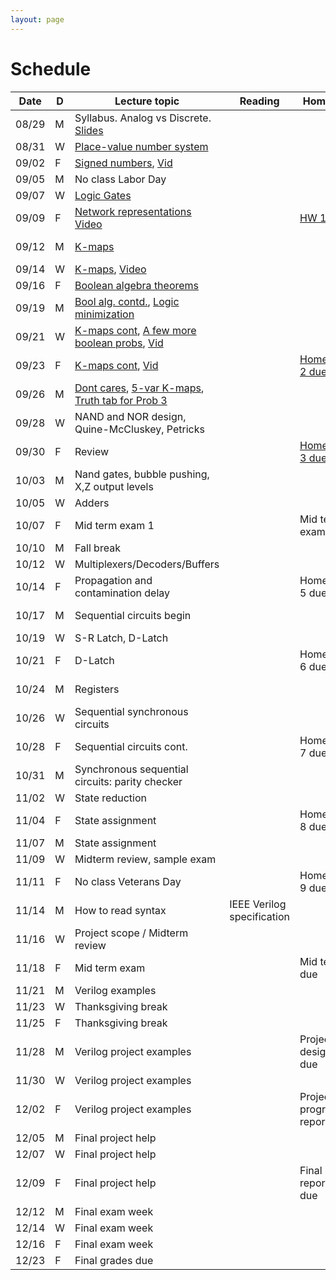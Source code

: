 ```yaml
---
layout: page
---
```

# Schedule

| Date  | D | Lecture topic                                                                                                                                                                                                                                                 | Reading                    | Homework                                                   | Labs                                                                                                                                             |
|-------|---|---------------------------------------------------------------------------------------------------------------------------------------------------------------------------------------------------------------------------------------------------------------|----------------------------|------------------------------------------------------------|--------------------------------------------------------------------------------------------------------------------------------------------------|
| 08/29 | M | Syllabus. Analog vs Discrete. [Slides]({{site.baseurl}}/slides/2022-08-29-what-to-expect-from-the-course.html)                                                                                                                                                |                            |                                                            | [Quartus setup](https://docs.google.com/document/d/e/2PACX-1vTu9Mh_yVPw8p98s87sdUuNZQvzQCiLp-JOeA5CztaqIbeVBMHjXZH2mJHuGnQB2h2CYx6927aY_QHf/pub) |
| 08/31 | W | [Place-value number system]({{site.baseurl}}/slides/2022-08-31-place-value-number-system_files/0831-notes.pdf.pdf)                                                                                                                                            |                            |                                                            |                                                                                                                                                  |
| 09/02 | F | [Signed numbers]({{site.baseurl}}/slides/2022-08-31-place-value-number-system_files/0902-notes.pdf.pdf), [Vid](https://2189801-2.kaf.kaltura.com/media/Vikas%20Dhiman's%20Personal%20Meeting%20Room/1_hvz08n53)                                               |                            |                                                            |                                                                                                                                                  |
| 09/05 | M | No class Labor Day                                                                                                                                                                                                                                            |                            |                                                            |                                                                                                                                                  |
| 09/07 | W | [Logic Gates]({{site.baseurl}}/slides/0907-boolean-algebra_files/0907-notes/main.pdf.pdf)                                                                                                                                                                     |                            |                                                            |                                                                                                                                                  |
| 09/09 | F | [Network representations]({{site.baseurl}}/slides/0907-boolean-algebra_files/0909-notes.pdf.pdf) [Video](https://2189801-2.kaf.kaltura.com/media/Vikas%20Dhiman's%20Personal%20Meeting%20Room/1_i4x8i7s0)                                                     |                            | [HW 1 due]({{site.baseurl}}/homeworks/hw1/hw1.pdf)         |                                                                                                                                                  |
| 09/12 | M | [K-maps]({{site.baseurl}}/slides/0907-boolean-algebra_files/0912-notes.pdf.pdf)                                                                                                                                                                               |                            |                                                            | [Verilog basics]({{site.baseurl}}/lab_pdfs/ECE275_Lab2_Multiplexers_Verilog_and_Schematics.pdf)                                                  |
| 09/14 | W | [K-maps]({{site.baseurl}}/slides/0907-boolean-algebra_files/0914-notes.pdf.pdf), [Video](https://2189801-2.kaf.kaltura.com/media/Vikas+Dhiman%27s+Personal+Meeting+Room/1_e328826d)                                                                           |                            |                                                            |                                                                                                                                                  |
| 09/16 | F | [Boolean algebra theorems]({{site.baseurl}}/slides/0907-boolean-algebra_files/0916-notes.pdf.pdf)                                                                                                                                                             |                            |                                                            |                                                                                                                                                  |
| 09/19 | M | [Bool alg. contd.]({{site.baseurl}}/slides/0907-boolean-algebra_files/0919-notes.pdf.pdf), [Logic minimization]({{site.baseurl}}/slides/0916-K-maps/0919-notes.pdf.pdf)                                                                                       |                            |                                                            | [Verilog Modules]({{site.baseurl}}/lab_pdfs/ECE275_Lab3_Verilog_Modules.pdf)                                                                     |
| 09/21 | W | [K-maps cont]({{site.baseurl}}/slides/0916-K-maps/0921-notes.pdf.pdf), [A few more boolean probs]({{site.baseurl}}/slides/0916-K-maps/0921-notes.pdf), [Vid](https://2189801-2.kaf.kaltura.com/media/Vikas%20Dhiman's%20Personal%20Meeting%20Room/1_vu55brbb) |                            |                                                            |                                                                                                                                                  |
| 09/23 | F | [K-maps cont]({{site.baseurl}}/slides/0916-K-maps/0923-notes.pdf.pdf), [Vid](https://2189801-2.kaf.kaltura.com/media/Vikas%20Dhiman's%20Personal%20Meeting%20Room/1_91tra81v)                                                                                 |                            | [Homework 2 due]({{site.baseurl}}/homeworks/hw1.5/hw2.pdf) |                                                                                                                                                  |
| 09/26 | M | [Dont cares]({{site.baseurl}}/slides/0916-K-maps/0926-notes-1.pdf.pdf), [5-var K-maps]({{site.baseurl}}/slides/0916-K-maps/0926-notes-2.pdf.pdf), [Truth tab for Prob 3]({{site.baseurl}}/slides/0916-K-maps/0926-notes-3.pdf)                                |                            |                                                            |                                                                                                                                                  |
| 09/28 | W | NAND and NOR design, Quine-McCluskey, Petricks                                                                                                                                                                                                                |                            |                                                            |                                                                                                                                                  |
| 09/30 | F | Review                                                                                                                                                                                                                                                        |                            | [Homework 3 due]({{site.baseurl}}/homeworks/hw2/hw3.pdf)   |                                                                                                                                                  |
| 10/03 | M | Nand gates, bubble pushing, X,Z output levels                                                                                                                                                                                                                 |                            |                                                            |                                                                                                                                                  |
| 10/05 | W | Adders                                                                                                                                                                                                                                                        |                            |                                                            |                                                                                                                                                  |
| 10/07 | F | Mid term exam 1                                                                                                                                                                                                                                               |                            | Mid term exam                                              |                                                                                                                                                  |
| 10/10 | M | Fall break                                                                                                                                                                                                                                                    |                            |                                                            |                                                                                                                                                  |
| 10/12 | W | Multiplexers/Decoders/Buffers                                                                                                                                                                                                                                 |                            |                                                            |                                                                                                                                                  |
| 10/14 | F | Propagation and contamination delay                                                                                                                                                                                                                           |                            | Homework 5 due                                             |                                                                                                                                                  |
| 10/17 | M | Sequential circuits begin                                                                                                                                                                                                                                     |                            |                                                            | Ripple adder                                                                                                                                     |
| 10/19 | W | S-R Latch, D-Latch                                                                                                                                                                                                                                            |                            |                                                            |                                                                                                                                                  |
| 10/21 | F | D-Latch                                                                                                                                                                                                                                                       |                            | Homework 6 due                                             |                                                                                                                                                  |
| 10/24 | M | Registers                                                                                                                                                                                                                                                     |                            |                                                            | Procedural VLG                                                                                                                                   |
| 10/26 | W | Sequential synchronous circuits                                                                                                                                                                                                                               |                            |                                                            |                                                                                                                                                  |
| 10/28 | F | Sequential circuits cont.                                                                                                                                                                                                                                     |                            | Homework 7 due                                             |                                                                                                                                                  |
| 10/31 | M | Synchronous sequential circuits: parity checker                                                                                                                                                                                                               |                            |                                                            | Code quality                                                                                                                                     |
| 11/02 | W | State reduction                                                                                                                                                                                                                                               |                            |                                                            |                                                                                                                                                  |
| 11/04 | F | State assignment                                                                                                                                                                                                                                              |                            | Homework 8 due                                             |                                                                                                                                                  |
| 11/07 | M | State assignment                                                                                                                                                                                                                                              |                            |                                                            |                                                                                                                                                  |
| 11/09 | W | Midterm review, sample exam                                                                                                                                                                                                                                   |                            |                                                            |                                                                                                                                                  |
| 11/11 | F | No class Veterans Day                                                                                                                                                                                                                                         |                            | Homework 9 due                                             |                                                                                                                                                  |
| 11/14 | M | How to read syntax                                                                                                                                                                                                                                            | IEEE Verilog specification |                                                            | HDL simulation                                                                                                                                   |
| 11/16 | W | Project scope / Midterm review                                                                                                                                                                                                                                |                            |                                                            |                                                                                                                                                  |
| 11/18 | F | Mid term exam                                                                                                                                                                                                                                                 |                            | Mid term due                                               |                                                                                                                                                  |
| 11/21 | M | Verilog examples                                                                                                                                                                                                                                              |                            |                                                            |                                                                                                                                                  |
| 11/23 | W | Thanksgiving break                                                                                                                                                                                                                                            |                            |                                                            |                                                                                                                                                  |
| 11/25 | F | Thanksgiving break                                                                                                                                                                                                                                            |                            |                                                            |                                                                                                                                                  |
| 11/28 | M | Verilog project examples                                                                                                                                                                                                                                      |                            | Project design doc due                                     |                                                                                                                                                  |
| 11/30 | W | Verilog project examples                                                                                                                                                                                                                                      |                            |                                                            |                                                                                                                                                  |
| 12/02 | F | Verilog project examples                                                                                                                                                                                                                                      |                            | Project progress report 1                                  |                                                                                                                                                  |
| 12/05 | M | Final project help                                                                                                                                                                                                                                            |                            |                                                            |                                                                                                                                                  |
| 12/07 | W | Final project help                                                                                                                                                                                                                                            |                            |                                                            |                                                                                                                                                  |
| 12/09 | F | Final project help                                                                                                                                                                                                                                            |                            | Final project report/demo due                              |                                                                                                                                                  |
| 12/12 | M | Final exam week                                                                                                                                                                                                                                               |                            |                                                            |                                                                                                                                                  |
| 12/14 | W | Final exam week                                                                                                                                                                                                                                               |                            |                                                            |                                                                                                                                                  |
| 12/16 | F | Final exam week                                                                                                                                                                                                                                               |                            |                                                            |                                                                                                                                                  |
| 12/23 | F | Final grades due                                                                                                                                                                                                                                              |                            |                                                            |                                                                                                                                                  |
